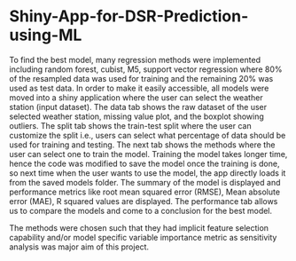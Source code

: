 # Shiny-App-for-DSR-Prediction-using-ML

To find the best model, many regression methods were implemented including random forest, cubist, M5, support vector regression where 80% of the resampled data was used for training and the remaining 20% was used as test data. In order to make it easily accessible, all models were moved into a shiny application where the user can select the weather station (input dataset). The data tab shows the raw dataset of the user selected weather station, missing value plot, and the boxplot showing outliers. The split tab shows the train-test split where the user can customize the split i.e., users can select what percentage of data should be used for training and testing. The next tab shows the methods where the user can select one to train the model. Training the model takes longer time, hence the code was modified to save the model once the training is done, so next time when the user wants to use the model, the app directly loads it from the saved models folder. The summary of the model is displayed and performance metrics like root mean squared error (RMSE), Mean absolute error (MAE), R squared values are displayed. The performance tab allows us to compare the models and come to a conclusion for the best model.

The methods were chosen such that they had implicit feature selection capability and/or model specific variable importance metric as sensitivity analysis was major aim of this project.
